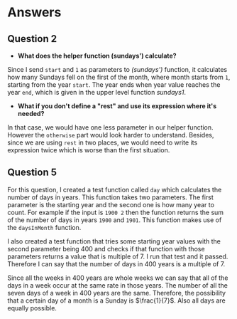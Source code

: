 # Answers
## Question 2
 - **What does the helper function (sundays') calculate?**

Since I send `start` and `1` as parameters to *(sundays')* function, it calculates how many Sundays fell on the first of the month, where month starts from `1`, starting from the year `start`. The year ends when year value reaches the year `end`, which is given in the upper level function *sundays1*.
 - **What if you don't define a "rest" and use its expression where it's needed?**

In that case, we would have one less parameter in our helper function. However the `otherwise` part would look harder to understand. Besides, since we are using `rest` in two places, we would need to write its expression twice which is worse than the first situation.

## Question 5
For this question, I created a test function called `day` which calculates the number of days in years. This function takes two parameters. The first parameter is the starting year and the second one is how many year to count. For example if the input is `1900 2` then the function returns the sum of the number of days in years `1900` and `1901`. This function makes use of the `daysInMonth` function.

I also created a test function that tries some starting year values with the second parameter being 400 and checks if that function with those parameters returns a value that is multiple of 7. I run that test and it passed. Therefore I can say that the number of days in 400 years is a multiple of 7.

Since all the weeks in 400 years are whole weeks we can say that all of the days in a week occur at the same rate in those years. The number of all the seven days of a week in 400 years are the same. Therefore, the possibility that a certain day of a month is a Sunday is $\frac{1}{7}$. Also all days are equally possible.

